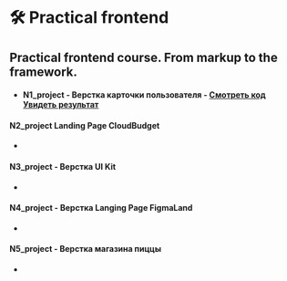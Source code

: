 # 🛠  Practical frontend
## Practical frontend course. From markup to the framework.

- #### N1_project - Верстка карточки пользователя - [Смотреть код](https://github.com/xiiioos/Frontend-Everyday/tree/main/N1_project)  [Увидеть результат](https://xiiioos.github.io/Frontend-Everyday/N1_project/index.html) 

#### N2_project   Landing Page CloudBudget
- 
#### N3_project - Верстка UI Kit
- 
#### N4_project - Верстка Langing Page FigmaLand
- 
#### N5_project - Верстка магазина пиццы
- 
